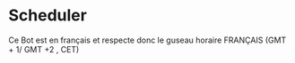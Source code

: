 # Scheduler

Ce Bot est en français et respecte donc le guseau horaire FRANÇAIS (GMT + 1/ GMT +2 , CET)

